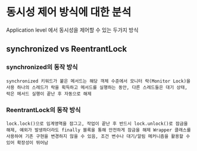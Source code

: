 # 동시성 제어 방식에 대한 분석 

Application level 에서 동시성을 제어할 수 있는 두가지 방식

## synchronized vs ReentrantLock


### synchronized의 동작 방식

`synchronized 키워드가 붙은 메서드는 해당 객체 수준에서 모니터 락(Monitor Lock)을 사용 하나의 스레드가 락을 획득하고 메서드를 실행하는 동안, 다른 스레드들은 대기 상태, 락은 메서드 실행이 끝난 후 자동으로 해제`

### ReentrantLock의 동작 방식

`lock.lock()으로 임계영역을 잠그고, 작업이 끝난 후 반드시 lock.unlock()로 잠금을 해제, 예외가 발생하더라도 finally 블록을 통해 안전하게 잠금을 해제
Wrapper 클래스를 사용하여 기존 구현을 변경하지 않을 수 있음, 조건 변수나 대기/알림 메커니즘을 활용할 수 있어 확장성이 뛰어남`